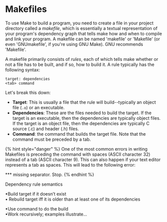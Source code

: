 # Makefiles

To use Make to build a program, you need to create a file in your project directory called a _makefile_, which is essentially a textual representation of your program's dependency graph that tells make how and when to compile and link your program. A makefile can be named 'makefile' or 'Makefile' (or even 'GNUmakefile', if you're using GNU Make). GNU recommends 'Makefile'.&#x20;

A makefile primarily consists of _rules_, each of which tells make whether or not a file has to be built, and if so, how to build it. A rule typically has the following syntax:&#x20;

```
target: dependencies
<tab> command
```

Let's break this down:

* **Target**: This is usually a file that the rule will build--typically an object file (`.o`) or an executable.
* **Dependencies**: These are the files needed to build the target. If the target is an executable, then the dependencies are typically object files. If the target is an object file, then the dependencies are typically C source (.c) and header (.h) files. &#x20;
* **Command**: the command that builds the target file. Note that the command must be preceded by a tab.&#x20;

{% hint style="danger" %}
One of the most common errors in writing Makefiles is preceding the command with spaces (ASCII character 32) instead of a tab (ASCII character 9). This can also happen if your text editor represents a tab as spaces. This will lead to the following error:

&#x20;  \*\*\* missing separator.  Stop.
{% endhint %}

Dependency rule semantics

•Build target if it doesn’t exist\
• Rebuild target iff it is older than at least one of its dependencies&#x20;

•Use command to do the build\
•Work recursively; examples illustrate...
